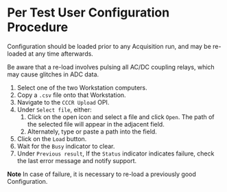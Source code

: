 # Per Test User Configuration Procedure

Configuration should be loaded prior to any Acquisition run,
and may be re-loaded at any time afterwards.

Be aware that a re-load involves pulsing all AC/DC coupling
relays, which may cause glitches in ADC data.

1. Select one of the two Workstation computers.
1. Copy a `.csv` file onto that Workstation.
1. Navigate to the `CCCR Upload` OPI.
1. Under `Select file`, either:
    1. Click on the open icon and select a file and click `Open`.
       The path of the selected file will appear in the adjacent field.
    1. Alternately, type or paste a path into the field.
1. Click on the `Load` button.
1. Wait for the `Busy` indicator to clear.
1. Under `Previous result`,
   If the `Status` indicator indicates failure,
   check the last error message and notify support.

__Note__ In case of failure, it is necessary to re-load a previously good Configuration.

